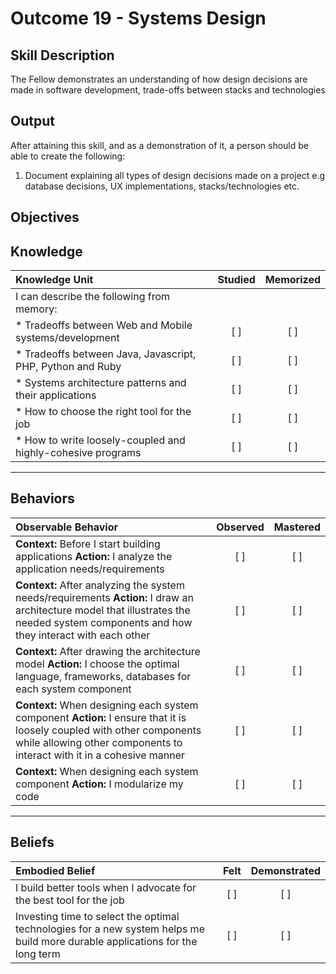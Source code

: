 # Outcome 19 - Systems Design

**Skill Description**
----------
The Fellow demonstrates an understanding of how design decisions are made in software development, trade-offs between stacks and technologies

**Output**
----------
After attaining this skill, and as a demonstration of it, a person should be able to create the following:

1. Document explaining all types of design decisions made on a project e.g database decisions, UX implementations, stacks/technologies etc. 


**Objectives**
----------
## **Knowledge**


| Knowledge Unit   |      Studied      | Memorized |
|:-------------|:------------------:|:--------:|
| I can describe the following from memory: | | |
| * Tradeoffs between Web and Mobile systems/development | [ ] | [ ]  |
| * Tradeoffs between Java, Javascript, PHP, Python and Ruby    | [ ] | [ ]  |
| * Systems architecture patterns and their applications    | [ ] | [ ]  |
| * How to choose the right tool for the job    | [ ] | [ ]  |
| * How to write loosely-coupled and highly-cohesive programs    | [ ] | [ ]  |



----------


## **Behaviors**

| Observable Behavior   |      Observed      | Mastered |
|:-------------|:------------------:|:--------:|
| **Context:** Before I start building applications **Action:** I analyze the application needs/requirements | [ ] | [ ]  |
| **Context:** After analyzing the system needs/requirements **Action:** I draw an architecture model that illustrates the needed system components and how they interact with each other | [ ] | [ ]  |
| **Context:** After drawing the architecture model **Action:** I choose the optimal language, frameworks, databases for each system component | [ ] | [ ]  |
| **Context:** When designing each system component **Action:** I ensure that it is loosely coupled with other components while allowing other components to interact with it in a cohesive manner | [ ] | [ ]  |
| **Context:** When designing each system component **Action:** I modularize my code | [ ] | [ ]  |



----------


## **Beliefs**


| Embodied Belief   |      Felt      | Demonstrated |
|:-------------|:------------------:|:--------:|
| I build better tools when I advocate for the best tool for the job | [ ] | [ ]  |
| Investing time to select the optimal technologies for a new system helps me build more durable applications for the long term | [ ] | [ ]  |

